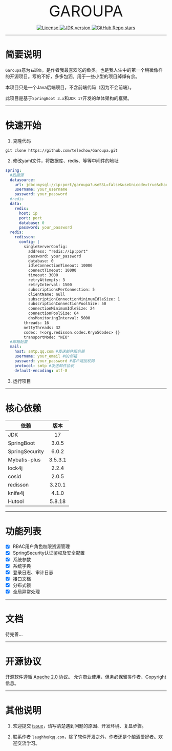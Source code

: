<p align="center"><font align="center" size=12>GAROUPA</font></p>

<p align="center">
    <a target="_blank" href="https://www.apache.org/licenses/LICENSE-2.0">
        <img alt="License" src="https://img.shields.io/badge/License-Apache%202-brightgreen" />
    </a>
    <a target="_blank" href="https://openjdk.org/">
        <img alt="JDK version" src="https://img.shields.io/badge/JDK-17-brightgreen" />
    </a>
    <a target="_blank" href='https://github.com/telechow/Garoupa'>
        <img alt="GitHub Repo stars" src="https://img.shields.io/github/stars/telechow/Garoupa?style=social">
    </a>
</p>

---

# 简要说明

`Garoupa`意为`石斑鱼`，是作者我最喜欢吃的鱼类。也是我人生中的第一个稍微像样的开源项目。写的不好，多多包涵。用于一些小型的项目绰绰有余。

本项目只是一个Java后端项目，不含前端代码（因为不会前端）。

此项目是基于`SpringBoot 3.x`和`JDK 17`开发的单体架构的框架。

---

# 快速开始

1. 克隆代码

```shell
git clone https://github.com/telechow/Garoupa.git
```

2. 修改yaml文件，将数据库、redis、等等中间件的地址

```yaml
spring:
  #数据源
  datasource:
    url: jdbc:mysql://ip:port/garoupa?useSSL=false&useUnicode=true&characterEncoding=utf-8&zeroDateTimeBehavior=convertToNull&allowMultiQueries=true&serverTimezone=GMT%2B8
    username: your_username
    password: your_password
  #redis
  data:
    redis:
      host: ip
      port: port
      database: 0
      password: your_password
  redis:
    redisson:
      config: |
        singleServerConfig:
          address: "redis://ip:port"
          password: your_password
          database: 0
          idleConnectionTimeout: 10000
          connectTimeout: 10000
          timeout: 3000
          retryAttempts: 3
          retryInterval: 1500
          subscriptionsPerConnection: 5
          clientName: null
          subscriptionConnectionMinimumIdleSize: 1
          subscriptionConnectionPoolSize: 50
          connectionMinimumIdleSize: 24
          connectionPoolSize: 64
          dnsMonitoringInterval: 5000
        threads: 16
        nettyThreads: 32
        codec: !<org.redisson.codec.Kryo5Codec> {}
        transportMode: "NIO"
  #邮箱配置
  mail:
    host: smtp.qq.com #发送邮件服务器
    username: your_email #QQ邮箱
    password: your_password #客户端授权码
    protocol: smtp #发送邮件协议
    default-encoding: utf-8
```

3. 运行项目

---

# 核心依赖

| 依赖             | 版本      |
| -------------- |:-------:|
| JDK            | 17      |
| SpringBoot     | 3.0.5   |
| SpringSecurity | 6.0.2   |
| Mybatis-plus   | 3.5.3.1 |
| lock4j         | 2.2.4   |
| cosid          | 2.0.5   |
| redisson       | 3.20.1  |
| knife4j        | 4.1.0   |
| Hutool         | 5.8.18  |

---

# 功能列表

- [x] RBAC用户角色权限资源管理        
- [x] SpringSecurity认证鉴权及安全配置
- [x] 系统参数
- [x] 系统字典
- [x] 登录日志、审计日志
- [x] 接口文档
- [x] 分布式锁
- [x] 全局异常处理

--- 

# 文档

待完善...

---

# 开源协议

开源软件遵循 [Apache 2.0 协议](https://www.apache.org/licenses/LICENSE-2.0.html)。 允许商业使用，但务必保留类作者、Copyright 信息。

---

# 其他说明

1. 欢迎提交 [issue](https://github.com/telechow/Garoupa/issues)，请写清楚遇到问题的原因、开发环境、复显步骤。

2. 联系作者 `laughho@qq.com`，除了软件开发之外，作者还是个酿酒爱好者。欢迎交流学习。